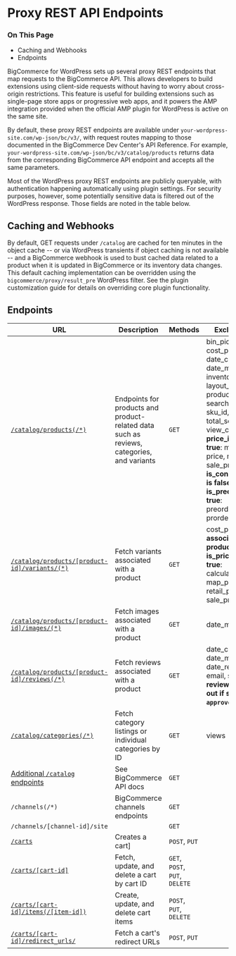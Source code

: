 <h1>Proxy REST API Endpoints</h1>
<div class="otp" id="no-index">
	<h3> On This Page </h3>
	<ul>
		<li><a href="#proxy-api-endpoints_caching"></a>Caching and Webhooks</li>
    <li><a href="#proxy-api-endpoints_endpoints"></a>Endpoints</li>
	</ul>
</div>

BigCommerce for WordPress sets up several proxy REST endpoints that map requests to the BigCommerce API. This allows developers to build extensions using client-side requests without having to worry about cross-origin restrictions. This feature is useful for building extensions such as single-page store apps or progressive web apps, and it powers the AMP integration provided when the official AMP plugin for WordPress is active on the same site.

By default, these proxy REST endpoints are available under `your-wordpress-site.com/wp-json/bc/v3/`, with request routes mapping to those documented in the BigCommerce Dev Center's API Reference. For example, `your-wordpress-site.com/wp-json/bc/v3/catalog/products` returns data from the corresponding BigCommerce API endpoint and accepts all the same parameters.

Most of the WordPress proxy REST endpoints are publicly queryable, with authentication happening automatically using plugin settings. For security purposes, however, some potentially sensitive data is filtered out of the WordPress response. Those fields are noted in the table below.



<a href='#proxy-api-endpoints_caching' aria-hidden='true' class='block-anchor'  id='proxy-api-endpoints_caching'></a>

## Caching and Webhooks
By default, GET requests under `/catalog` are cached for ten minutes in the object cache -- or via WordPress transients if object caching is not available -- and a BigCommerce webhook is used to bust cached data related to a product when it is updated in BigCommerce or its inventory data changes. This default caching implementation can be overridden using the `bigcommerce/proxy/result_pre` WordPress filter. See the plugin customization guide for details on overriding core plugin functionality.



<a href='##proxy-api-endpoints_endpoints' aria-hidden='true' class='block-anchor'  id='#proxy-api-endpoints_endpoints'></a>

## Endpoints
|URL|Description|Methods|Excluded Fields
|---|---|---|---|
|[`/catalog/products(/*)`](https://developer.bigcommerce.com/api-reference/catalog/catalog-api/products/getproducts)|Endpoints for products and product-related data such as reviews, categories, and variants|`GET`|bin_picking_number, cost_price, date_created, date_modified, inventory_tracking, layout_file, product_tax_code, search_keywords, sku_id, tax_class_id, total_sold, view_count; **If price_id_hidden is true**: map_price, price, retail_price, sale_price; **If is_condition_shown is false**: condition; **If is_preorder_only is true**: preorder_message, prorder_release_date
|[`/catalog/products/[product-id]/variants/(*)`](https://developer.bigcommerce.com/api-reference/catalog/catalog-api/product-variants/getvariantsbyproductid)|Fetch variants associated with a product|`GET`|cost_price, sku_id; **If associated product's is_price_hidden is true**: calculated_price, map_price, price, retail_price, sale_price
|[`/catalog/products/[product-id]/images/(*)`](https://developer.bigcommerce.com/api-reference/catalog/catalog-api/product-images/getproductimages)|Fetch images associated with a product|`GET`|date_modified
|[`/catalog/products/[product-id]/reviews(/*)`](https://developer.bigcommerce.com/api-reference/catalog/catalog-api/product-reviews/getproductreviews)|Fetch reviews associated with a product|`GET`|date_created, date_modifed, date_reviewed, email, status (**note: reviews are filtered out if status is not `approved`**)
|[`/catalog/categories(/*)`](https://developer.bigcommerce.com/api-reference/catalog/catalog-api/category/getcategories)|Fetch category listings or individual categories by ID|`GET`|views
|[Additional `/catalog` endpoints](https://developer.bigcommerce.com/api-reference/catalog/catalog-api)| See BigCommerce API docs |`GET`
|`/channels(/*)`|BigCommerce channels endpoints|`GET`
|`/channels/[channel-id]/site`||`GET`|
|[`/carts`](https://developer.bigcommerce.com/api-reference/cart-checkout/server-server-cart-api/cart/postcarts)|Creates a cart]|`POST`, `PUT`
|[`/carts/[cart-id]`]()|Fetch, update, and delete a cart by cart ID|`GET`, `POST`, `PUT`, `DELETE`|
|[`/carts/[cart-id]/items(/[item-id])`](https://developer.bigcommerce.com/api-reference/cart-checkout/server-server-cart-api/cart/postcartscartiditems)|Create, update, and delete cart items|`POST`, `PUT`, `DELETE`|
|[`/carts/[cart-id]/redirect_urls/`](https://developer.bigcommerce.com/api-reference/cart-checkout/server-server-cart-api/cart/postcartscartidredirecturls)|Fetch a cart's redirect URLs|`POST`, `PUT`|

